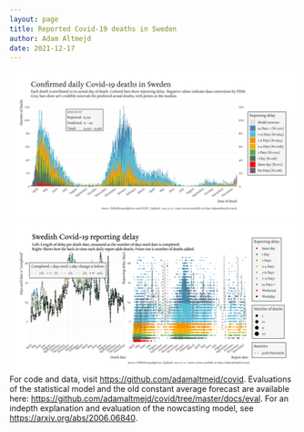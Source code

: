 ```yaml
---
layout: page
title: Reported Covid-19 deaths in Sweden
author: Adam Altmejd
date: 2021-12-17
---
```


![Graph of Swedish Covid-19 deaths with reporting delay.](deaths_lag_sweden_2021-12-17.png "Swedish Covid-19 deaths.")
![Graph of Swedish Covid-19 reporting delay in daily deaths.](lag_trend_sweden_2021-12-17.png "Trend in Swedish Covid-19 mortality reporting delay.")
For code and data, visit <https://github.com/adamaltmejd/covid>.
Evaluations of the statistical model and the old constant average forecast are available here: <https://github.com/adamaltmejd/covid/tree/master/docs/eval>.
For an indepth explanation and evaluation of the nowcasting model, see <https://arxiv.org/abs/2006.06840>.
